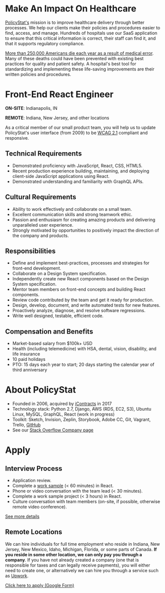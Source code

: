 # Make An Impact On Healthcare

[PolicyStat's](http://www.icontracts.com/policy-management/) mission is to improve healthcare delivery through better processes. We help our clients make their policies and procedures easier to find, access, and manage. Hundreds of hospitals use our SaaS application to ensure that this critical information is correct, their staff can find it, and that it supports regulatory compliance.

[More than 250,000 Americans die each year as a result of medical error](https://hub.jhu.edu/2016/05/03/medical-errors-third-leading-cause-of-death/). Many of these deaths could have been prevented with existing best practices for quality and patient safety. A hospital's best tool for standardizing and implementing these life-saving improvements are their written policies and procedures.

# Front-End React Engineer

**ON-SITE**: Indianapolis, IN

**REMOTE**: Indiana, New Jersey, and other locations

As a critical member of our small product team, you will help us to update PolicyStat's user interface (from 2009) to be [WCAG 2.1](https://www.w3.org/TR/WCAG21/) compliant and responsive.

## Technical Requirements

- Demonstrated proficiency with JavaScript, React, CSS, HTML5.
- Recent production experience building, maintaining, and deploying client-side JavaScript applications using React.
- Demonstrated understanding and familiarity with GraphQL APIs.

## Cultural Requirements

- Ability to work effectively and collaborate on a small team.
- Excellent communication skills and strong teamwork ethic.
- Passion and enthusiasm for creating amazing products and delivering unparalleled user experience.
- Strongly motivated by opportunities to positively impact the direction of the company and products.

## Responsibilities

- Define and implement best-practices, processes and strategies for front-end development.
- Collaborate on a Design System specification.
- Independently create new React components based on the Design System specification.
- Mentor team members on front-end concepts and building React components.
- Review code contributed by the team and get it ready for production.
- Design, develop, document, and write automated tests for new features.
- Proactively analyze, diagnose, and resolve software regressions.
- Write well designed, testable, efficient code.

## Compensation and Benefits

- Market-based salary from $100k+ USD
- Health (including telemedicine) with HSA, dental, vision, disability, and life insurance
- 10 paid holidays
- PTO: 15 days each year to start; 20 days starting the calendar year of third anniversary

# About PolicyStat

- Founded in 2006, acquired by [iContracts](http://www.icontracts.com/) in 2017
- Technology stack: Python 2.7, Django, AWS (RDS, EC2, S3), Ubuntu Linux, MySQL, GraphQL, React (work in progress)
- Toolkit: Sketch, Invision, Zeplin, Storybook, Adobe CC, Git, Vagrant, Trello, [GitHub](https://github.com/policystat)
- See our [Stack Overflow Company page](https://stackoverflow.com/jobs/companies/policystat)

# Apply

## Interview Process

- Application review.
- Complete a [work sample](https://medium.com/policystat-product-development/why-all-jobs-interviews-should-include-doing-real-work-34b54d393939) (< 60 minutes) in React.
- Phone or video conversation with the team lead (< 30 minutes).
- Complete a work sample project (< 3 hours) in React.
- Culture conversation with team members (on-site, if possible, otherwise remote video conference).

[See more details](interview_process.md)

## Remote Locations

We can hire individuals for full time employment who reside in
Indiana, New Jersey, New Mexico, Idaho, Michigan, Florida, or some parts of Canada.
**If you reside in some other location, we can only pay you through a
company**.
If you have not already created a company
(one that is responsible for taxes and can legally receive payments),
you will either need to create one,
  or alternatively we can hire you through a service such as
[Upwork](https://upwork.com).

[Click here to apply (Google Form)](http://bit.ly/pstat-react-hire-2019-apply-github)
